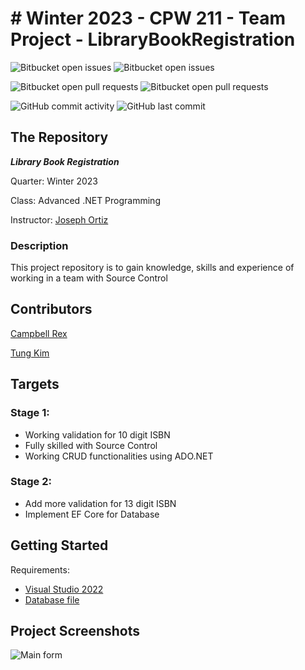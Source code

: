 # # Winter 2023 - CPW 211 - Team Project - LibraryBookRegistration

![Bitbucket open issues](https://img.shields.io/github/issues/crex424/LibraryBookRegistration?style=plastic)
![Bitbucket open issues](https://img.shields.io/github/issues-closed/crex424/LibraryBookRegistration?style=plastic)

![Bitbucket open pull requests](https://img.shields.io/github/issues-pr/crex424/LibraryBookRegistration?style=plastic)
![Bitbucket open pull requests](https://img.shields.io/github/issues-pr-closed/crex424/LibraryBookRegistration?style=plastic)

![GitHub commit activity](https://img.shields.io/github/commit-activity/w/crex424/LibraryBookRegistration?style=plastic)
![GitHub last commit](https://img.shields.io/github/last-commit/crex424/LibraryBookRegistration?style=plastic)

## The Repository
___Library Book Registration___

Quarter: Winter 2023

Class: Advanced .NET Programming

Instructor: [Joseph Ortiz](https://github.com/JoeProgrammer88)

### Description
This project repository is to gain knowledge, skills and experience of working in a team with Source Control

## Contributors
[Campbell Rex](https://github.com/crex424)

[Tung Kim](https://github.com/TungKimProgrammer)

## Targets
### Stage 1:
- Working validation for 10 digit ISBN
- Fully skilled with Source Control
- Working CRUD functionalities using ADO.NET

### Stage 2:
- Add more validation for 13 digit ISBN
- Implement EF Core for Database

## Getting Started
Requirements:
- [Visual Studio 2022](https://visualstudio.microsoft.com/vs/community/)
- [Database file](LibraryBookRegistration.sql)

## Project Screenshots
![Main form](https://user-images.githubusercontent.com/110303244/223782414-8576dd23-2fd4-4fab-bdf2-fe5efd023cf9.gif)

